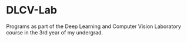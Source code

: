 # DLCV-Lab
Programs as part of the Deep Learning and Computer Vision Laboratory course in the 3rd year of my undergrad.
